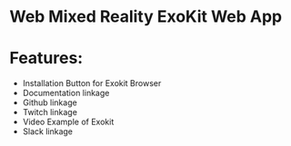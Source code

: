 # Web Mixed Reality ExoKit Web App

# Features: 
- Installation Button for Exokit Browser
- Documentation linkage
- Github linkage
- Twitch linkage
- Video Example of Exokit
- Slack linkage
